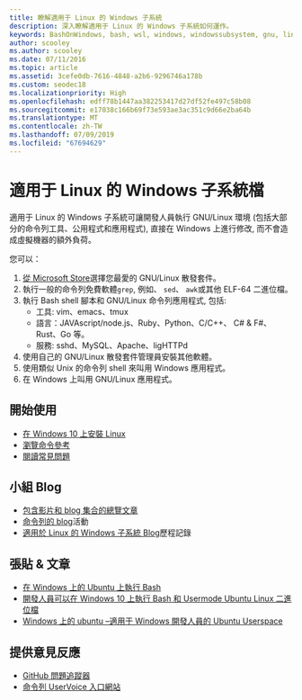```yaml
---
title: 瞭解適用于 Linux 的 Windows 子系統
description: 深入瞭解適用于 Linux 的 Windows 子系統如何運作。
keywords: BashOnWindows, bash, wsl, windows, windowssubsystem, gnu, linux
author: scooley
ms.author: scooley
ms.date: 07/11/2016
ms.topic: article
ms.assetid: 3cefe0db-7616-4848-a2b6-9296746a178b
ms.custom: seodec18
ms.localizationpriority: High
ms.openlocfilehash: edff78b1447aa382253417d27df52fe497c58b08
ms.sourcegitcommit: e17038c166b69f73e593ae3ac351c9d66e2ba64b
ms.translationtype: MT
ms.contentlocale: zh-TW
ms.lasthandoff: 07/09/2019
ms.locfileid: "67694629"
---
```

# <a name="windows-subsystem-for-linux-documentation"></a>適用于 Linux 的 Windows 子系統檔

適用于 Linux 的 Windows 子系統可讓開發人員執行 GNU/Linux 環境 (包括大部分的命令列工具、公用程式和應用程式), 直接在 Windows 上進行修改, 而不會造成虛擬機器的額外負荷。  

您可以：

1. [從 Microsoft Store](https://aka.ms/wslstore)選擇您最愛的 GNU/Linux 散發套件。
1. 執行一般的命令列免費軟體`grep`, 例如、 `sed`、 `awk`或其他 ELF-64 二進位檔。 
1. 執行 Bash shell 腳本和 GNU/Linux 命令列應用程式, 包括:  
    * 工具: vim、emacs、tmux
    * 語言：JAVAscript/node.js、Ruby、Python、C/C++、 C# & F#、Rust、Go 等。
    * 服務: sshd、MySQL、Apache、ligHTTPd
1. 使用自己的 GNU/Linux 散發套件管理員安裝其他軟體。
1. 使用類似 Unix 的命令列 shell 來叫用 Windows 應用程式。
1. 在 Windows 上叫用 GNU/Linux 應用程式。

## <a name="getting-started"></a>開始使用

* [在 Windows 10 上安裝 Linux](install-win10.md)
* [瀏覽命令參考](reference.md)
* [閱讀常見問題](faq.md)

## <a name="team-blogs"></a>小組 Blog
*  [包含影片和 blog 集合的總覽文章](https://blogs.msdn.microsoft.com/commandline/learn-about-windows-console-and-windows-subsystem-for-linux-wsl/)
* [命令列的 blog](https://blogs.msdn.microsoft.com/commandline/)活動
* [適用於 Linux 的 Windows 子系統 Blog](https://blogs.msdn.microsoft.com/wsl/)歷程記錄

## <a name="posts--articles"></a>張貼 & 文章
* [在 Windows 上的 Ubuntu 上執行 Bash](https://blogs.windows.com/buildingapps/2016/03/30/run-bash-on-ubuntu-on-windows/)
* [開發人員可以在 Windows 10 上執行 Bash 和 Usermode Ubuntu Linux 二進位檔](https://www.hanselman.com/blog/DevelopersCanRunBashShellAndUsermodeUbuntuLinuxBinariesOnWindows10.aspx)
* [Windows 上的 ubuntu –適用于 Windows 開發人員的 Ubuntu Userspace](https://insights.ubuntu.com/2016/03/30/ubuntu-on-windows-the-ubuntu-userspace-for-windows-developers/) 

## <a name="provide-feedback"></a>提供意見反應
* [GitHub 問題追蹤器](https://github.com/Microsoft/BashOnWindows/issues)
* [命令列 UserVoice 入口網站](https://wpdev.uservoice.com/forums/266908-command-prompt-console-bash-on-ubuntu-on-windo/category/161892-bash)
